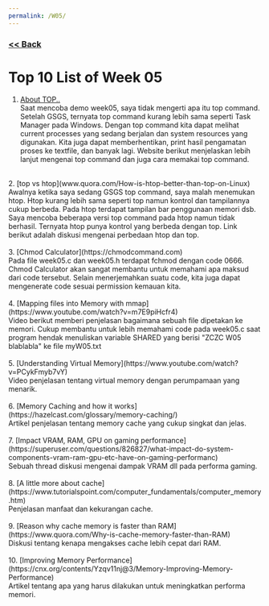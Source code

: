 ```yaml
---
permalink: /W05/
---
```

### [<< Back](../)

# Top 10 List of Week 05

1. [About TOP..](vitux.com/how-to-use-the-ubuntu-linux-top-command/)<br>
Saat mencoba demo week05, saya tidak mengerti apa itu top command. Setelah GSGS, ternyata top command kurang lebih sama seperti Task Manager pada Windows. Dengan top command kita dapat melihat current processes yang sedang berjalan dan system resources yang digunakan. Kita juga dapat memberhentikan, print hasil pengamatan proses ke textfile, dan banyak lagi. Website berikut menjelaskan lebih lanjut mengenai top command dan juga cara memakai top command.<br>
<br>
2. [top vs htop](www.quora.com/How-is-htop-better-than-top-on-Linux)<br>
Awalnya ketika saya sedang GSGS top command, saya malah menemukan htop. Htop kurang lebih sama seperti top namun kontrol dan tampilannya cukup berbeda. Pada htop terdapat tampilan bar penggunaan memori dsb. Saya mencoba beberapa versi top command pada htop namun tidak berhasil. Ternyata htop punya kontrol yang berbeda dengan top. Link berikut adalah diskusi mengenai perbedaan htop dan top.<br>
<br>
3. [Chmod Calculator](https://chmodcommand.com)<br>
Pada file week05.c dan week05.h terdapat fchmod dengan code 0666. Chmod Calculator akan sangat membantu untuk memahami apa maksud dari code tersebut. Selain menerjemahkan suatu code, kita juga dapat mengenerate code sesuai permission kemauan kita.<br>
<br>
4. [Mapping files into Memory with mmap](https://www.youtube.com/watch?v=m7E9piHcfr4)<br>
Video berikut memberi penjelasan bagaimana sebuah file dipetakan ke memori. Cukup membantu untuk lebih memahami code pada week05.c saat program hendak menuliskan variable SHARED yang berisi "ZCZC W05 blablabla" ke file myW05.txt<br>
<br>
5. [Understanding Virtual Memory](https://www.youtube.com/watch?v=PCykFmyb7vY)<br>
Video penjelasan tentang virtual memory dengan perumpamaan yang menarik.<br>
<br>
6. [Memory Caching and how it works](https://hazelcast.com/glossary/memory-caching/)<br>
Artikel penjelasan tentang memory cache yang cukup singkat dan jelas.<br>
<br>
7. [Impact VRAM, RAM, GPU on gaming performance](https://superuser.com/questions/826827/what-impact-do-system-components-vram-ram-gpu-etc-have-on-gaming-performanc)<br>
Sebuah thread diskusi mengenai dampak VRAM dll pada performa gaming.<br>
<br>
8. [A little more about cache](https://www.tutorialspoint.com/computer_fundamentals/computer_memory.htm)<br>
Penjelasan manfaat dan kekurangan cache.<br>
<br>
9. [Reason why cache memory is faster than RAM](https://www.quora.com/Why-is-cache-memory-faster-than-RAM)<br>
Diskusi tentang kenapa mengakses cache lebih cepat dari RAM.<br>
<br>
10. [Improving Memory Performance](https://cnx.org/contents/Yzqv11nj@3/Memory-Improving-Memory-Performance)<br>
Artikel tentang apa yang harus dilakukan untuk meningkatkan performa memori.<br>
<br>
